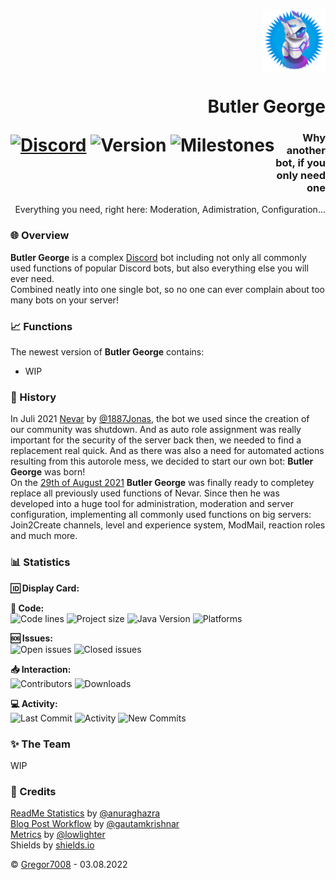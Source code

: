 [downloadsshield]: https://img.shields.io/github/downloads/Gregor7008/Butler-George/total?style=flat-square&color=yellow
[linesshield]: https://img.shields.io/tokei/lines/github/Gregor7008/Butler-George?style=flat-square
[storagesizeshield]: https://img.shields.io/github/repo-size/Gregor7008/Butler-George?style=flat-square
[issuesopenshield]: https://img.shields.io/github/issues-raw/Gregor7008/Butler-George?style=flat-square&color=red
[issuesclosedshield]: https://img.shields.io/github/issues-closed-raw/Gregor7008/Butler-George?style=flat-square
[milestonesshield]: https://img.shields.io/github/milestones/open/Gregor7008/Butler-George?style=flat-square&color=yellow
[discordshield]: https://discord.com/api/guilds/708381749826289666/widget.png
[versionshield]: https://img.shields.io/badge/version-v2.0--dev-brightgreen?style=flat-square
[javashield]: https://img.shields.io/badge/java-18-brightgreen?style=flat-square
[platformshield]: https://img.shields.io/badge/platform-win%20%7C%20linux%20%7C%20osx-brightgreen?style=flat-square
[activityshield]: https://img.shields.io/github/commit-activity/w/Gregor7008/Butler-George/V2-CommandRework?style=flat-square
[commitssincereleaseshield]: https://img.shields.io/github/commits-since/Gregor7008/Butler-George/v1.3-beta/V2-CommandRework?style=flat-square
[contributorsshield]: https://img.shields.io/github/contributors/Gregor7008/Butler-George?style=flat-square&color=red
[lastcommitshield]: https://img.shields.io/github/last-commit/Gregor7008/Butler-George/V2-CommandRework?style=flat-square&color=blue
[discordinvite]: https://discord.gg/6FBK9d2dDZ

<p align="right">
    <img src="https://github.com/Gregor7008/Gregor7008/blob/main/resources/graphics/projects/Butler%20George.png?raw=true" alt="Butler George Logo" align="center" height="100" width="100" />
</p>
<p><h1 align="right">Butler George
    	<span style="float:left;">

[![Discord][discordshield]][discordinvite]
![Version][versionshield]
![Milestones][milestonesshield]
        </span></h1>

</p>
<h3 align="right">Why another bot, if you only need one</h3>
<p align="right">Everything you need, right here: Moderation, Adimistration, Configuration...</p>

### 🌐 Overview
**Butler George** is a complex [Discord](https://discord.com) bot including not only all commonly used functions of popular Discord bots, but also everything else you will ever need.<br>
Combined neatly into one single bot, so no one can ever complain about too many bots on your server!

### 📈 Functions
The newest version of **Butler George** contains:
- WIP

### 📗 History
In Juli 2021 [Nevar](https://nevar.eu) by [@1887Jonas](https://discordapp.com/users/631176108372656148), the bot we used since the creation of our community was shutdown. And as auto role assignment was really important for the security of the server back then, we needed to find a replacement real quick. And as there was also a need for automated actions resulting from this autorole mess, we decided to start our own bot: **Butler George** was born!<br>
On the [29th of August 2021](https://github.com/Gregor7008/Butler-George/commit/bca680096ab6ee534a6621c9ed565e940733ca57) **Butler George** was finally ready to completey replace all previously used functions of Nevar. Since then he was developed into a huge tool for administration, moderation and server configuration, implementing all commonly used functions on big servers: Join2Create channels, level and experience system, ModMail, reaction roles and much more.

### 📊 Statistics

**🆔 Display Card:**<br>


**🧮 Code:**<br>
![Code lines][linesshield]
![Project size][storagesizeshield]
![Java Version][javashield]
![Platforms][platformshield]

**🆘 Issues:**<br>
![Open issues][issuesopenshield]
![Closed issues][issuesclosedshield]

**📥 Interaction:**<br>
![Contributors][contributorsshield]
![Downloads][downloadsshield]

**💻 Activity:**<br>
![Last Commit][lastcommitshield]
![Activity][activityshield]
![New Commits][commitssincereleaseshield]

### ✨ The Team

WIP

### 🧭 Credits
<a href="https://github.com/anuraghazra/github-readme-stats">ReadMe Statistics</a> by <a href="https://github.com/anuraghazra">@anuraghazra</a>
<br>
<a href="https://github.com/gautamkrishnar/blog-post-workflow">Blog Post Workflow</a> by <a href="https://github.com/gautamkrishnar">@gautamkrishnar</a>
<br>
<a href="https://github.com/lowlighter/metrics">Metrics</a> by <a href="https://github.com/lowlighter">@lowlighter</a>
<br>
Shields by <a href="https://shields.io">shields.io</a>

©️ [Gregor7008](https://github.com/Gregor7008) - 03.08.2022